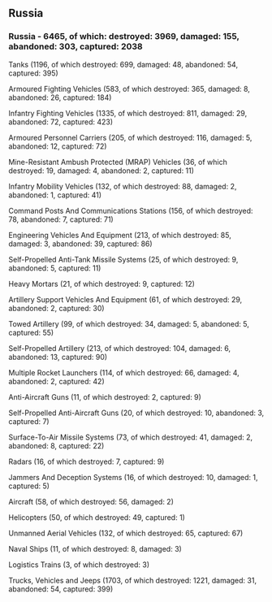 
 
 ## Russia
 
 ### Russia - 6465, of which: destroyed: 3969, damaged: 155, abandoned: 303, captured: 2038

 

 

 Tanks (1196, of which destroyed: 699, damaged: 48, abandoned: 54, captured: 395)

 Armoured Fighting Vehicles (583, of which destroyed: 365, damaged: 8, abandoned: 26, captured: 184)

 Infantry Fighting Vehicles (1335, of which destroyed: 811, damaged: 29, abandoned: 72, captured: 423)

 Armoured Personnel Carriers (205, of which destroyed: 116, damaged: 5, abandoned: 12, captured: 72)

 Mine-Resistant Ambush Protected (MRAP) Vehicles (36, of which destroyed: 19, damaged: 4, abandoned: 2, captured: 11)

 Infantry Mobility Vehicles (132, of which destroyed: 88, damaged: 2, abandoned: 1, captured: 41)

 Command Posts And Communications Stations (156, of which destroyed: 78, abandoned: 7, captured: 71)

 Engineering Vehicles And Equipment (213, of which destroyed: 85, damaged: 3, abandoned: 39, captured: 86)

 Self-Propelled Anti-Tank Missile Systems (25, of which destroyed: 9, abandoned: 5, captured: 11)

 Heavy Mortars (21, of which destroyed: 9, captured: 12)

 Artillery Support Vehicles And Equipment (61, of which destroyed: 29, abandoned: 2, captured: 30)

 Towed Artillery (99, of which destroyed: 34, damaged: 5, abandoned: 5, captured: 55)

 Self-Propelled Artillery (213, of which destroyed: 104, damaged: 6, abandoned: 13, captured: 90)

 Multiple Rocket Launchers (114, of which destroyed: 66, damaged: 4, abandoned: 2, captured: 42)

 Anti-Aircraft Guns (11, of which destroyed: 2, captured: 9)

 Self-Propelled Anti-Aircraft Guns (20, of which destroyed: 10, abandoned: 3, captured: 7)

 Surface-To-Air Missile Systems (73, of which destroyed: 41, damaged: 2, abandoned: 8, captured: 22)

 Radars (16, of which destroyed: 7, captured: 9)

 Jammers And Deception Systems (16, of which destroyed: 10, damaged: 1, captured: 5)

 Aircraft (58, of which destroyed: 56, damaged: 2)

 Helicopters (50, of which destroyed: 49, captured: 1)

 Unmanned Aerial Vehicles (132, of which destroyed: 65, captured: 67)

 Naval Ships (11, of which destroyed: 8, damaged: 3)

 Logistics Trains (3, of which destroyed: 3)

 Trucks, Vehicles and Jeeps (1703, of which destroyed: 1221, damaged: 31, abandoned: 54, captured: 399)

